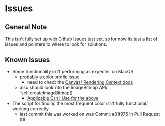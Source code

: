 # Issues

## General Note

This isn't fully set up with Github Issues just yet, so for now its just a list of issues and pointers to where to look for solutions.

## Known Issues

- Some functionality isn't performing as expected on MacOS
  - probably a color profile issue
    - need to check the [Canvas/ Rendering Context docs](https://developer.mozilla.org/en-US/docs/Web/API/Canvas_API)
  - also should look into the ImageBitmap API/ `self.createImageBitmap()
    - [Applicable Can I Use for the above](https://caniuse.com/#search=createImageBitmap)
- The script for finding the most frequent color isn't fully functional/ working correctly
  - last commit this was worked on was Commit a81f975 in Pull Request #8